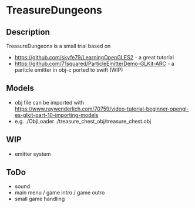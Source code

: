 # TreasureDungeons

## Description
TreasureDungeons is a small trial based on 
* https://github.com/skyfe79/LearningOpenGLES2 - a great tutorial
* https://github.com/71squared/ParticleEmitterDemo-GLKit-ARC - a paritcle emitter in obj-c ported to swift (WIP)

## Models

* obj file can be imported with https://www.raywenderlich.com/70759/video-tutorial-beginner-opengl-es-glkit-part-10-importing-models
* e.g. ./ObjLoader ./treasure_chest_obj/treasure_chest.obj

## WIP

* emitter system

## ToDo

* sound
* main menu / game intro / game outro
* small game handling

